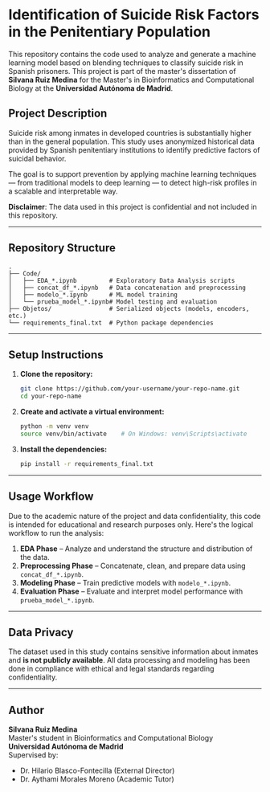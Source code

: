 
# Identification of Suicide Risk Factors in the Penitentiary Population

This repository contains the code used to analyze and generate a machine learning model based on blending techniques to classify suicide risk in Spanish prisoners. This project is part of the master's dissertation of **Silvana Ruiz Medina** for the Master's in Bioinformatics and Computational Biology at the **Universidad Autónoma de Madrid**.

## Project Description

Suicide risk among inmates in developed countries is substantially higher than in the general population. This study uses anonymized historical data provided by Spanish penitentiary institutions to identify predictive factors of suicidal behavior. 

The goal is to support prevention by applying machine learning techniques — from traditional models to deep learning — to detect high-risk profiles in a scalable and interpretable way.

**Disclaimer**: The data used in this project is confidential and not included in this repository.

---

## Repository Structure

```
.
├── Code/
│   ├── EDA_*.ipynb         # Exploratory Data Analysis scripts
│   ├── concat_df_*.ipynb   # Data concatenation and preprocessing
│   ├── modelo_*.ipynb      # ML model training
│   └── prueba_model_*.ipynb# Model testing and evaluation
├── Objetos/                # Serialized objects (models, encoders, etc.)
└── requirements_final.txt  # Python package dependencies
```

---

## Setup Instructions

1. **Clone the repository:**

   ```bash
   git clone https://github.com/your-username/your-repo-name.git
   cd your-repo-name
   ```

2. **Create and activate a virtual environment:**

   ```bash
   python -m venv venv
   source venv/bin/activate    # On Windows: venv\Scripts\activate
   ```

3. **Install the dependencies:**

   ```bash
   pip install -r requirements_final.txt
   ```

---

## Usage Workflow

Due to the academic nature of the project and data confidentiality, this code is intended for educational and research purposes only. Here's the logical workflow to run the analysis:

1. **EDA Phase** – Analyze and understand the structure and distribution of the data.
2. **Preprocessing Phase** – Concatenate, clean, and prepare data using `concat_df_*.ipynb`.
3. **Modeling Phase** – Train predictive models with `modelo_*.ipynb`.
4. **Evaluation Phase** – Evaluate and interpret model performance with `prueba_model_*.ipynb`.

---

## Data Privacy

The dataset used in this study contains sensitive information about inmates and **is not publicly available**. All data processing and modeling has been done in compliance with ethical and legal standards regarding confidentiality.

---

## Author

**Silvana Ruiz Medina**  
Master's student in Bioinformatics and Computational Biology   
**Universidad Autónoma de Madrid**  
Supervised by:  
- Dr. Hilario Blasco-Fontecilla (External Director)  
- Dr. Aythami Morales Moreno (Academic Tutor)


